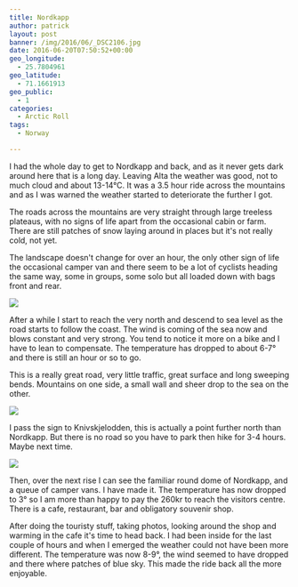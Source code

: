```yaml
---
title: Nordkapp
author: patrick
layout: post
banner: /img/2016/06/_DSC2106.jpg
date: 2016-06-20T07:50:52+00:00
geo_longitude:
  - 25.7804961
geo_latitude:
  - 71.1661913
geo_public:
  - 1
categories:
  - Arctic Roll
tags:
  - Norway

---
```

I had the whole day to get to Nordkapp and back, and as it never gets dark around here that is a long day. Leaving Alta the weather was good, not to much cloud and about 13-14°C. It was a 3.5 hour ride across the mountains and as I was warned the weather started to deteriorate the further I got.&nbsp;

The roads across the mountains are very straight through large treeless plateaus, with no signs of life apart from the occasional cabin or farm. There are still patches of snow laying around in places but it's not really cold, not yet.

The landscape doesn't change for over an hour, the only other sign of life the occasional camper van and there seem to be a lot of cyclists heading the same way, some in groups, some solo but all loaded down with bags front and rear.

![](/img/2016/06/img_2792.jpg)
  
After a while I start to reach the very north and descend to sea level as the road starts to follow the coast. The wind is coming of the sea now and blows constant and very strong. You tend to notice it more on a bike and I have to lean to compensate. The temperature has dropped to about 6-7° and there is still an hour or so to go.

This is a really great road, very little traffic, great surface and long sweeping bends. Mountains on one side, a small wall and sheer drop to the sea on the other.

![](/img/2016/06/img_2793.jpg)

I pass the sign to Knivskjelodden, this is actually a point further north than Nordkapp. But there is no road so you have to park then hike for 3-4 hours. Maybe next time.

![](/img/2016/06/img_2794.jpg)
  
Then, over the next rise I can see the familiar round dome of Nordkapp, and a queue of camper vans. I have made it. The temperature has now dropped to 3° so I am more than happy to pay the 260kr to reach the visitors centre. There is a cafe, restaurant, bar and obligatory souvenir shop.
  
After doing the touristy stuff, taking photos, looking around the shop and warming in the cafe it's time to head back. I had been inside for the last couple of hours and when I emerged the weather could not have been more different. The temperature was now 8-9°, the wind seemed to have dropped and there where patches of blue sky. This made the ride back all the more enjoyable.
